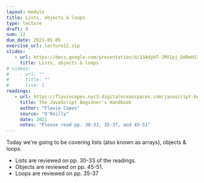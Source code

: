 ```yaml
---
layout: module
title: Lists, objects & loops
type: lecture
draft: 0
num: 12
due_date: 2021-05-05
exercise_url: lecture12.zip
slides:
   - url: https://docs.google.com/presentation/d/13AdybT-JMV1pj_Qd9eHJJxssmXLeGWC9lZSLTSee9UY/edit?usp=sharing
     title: Lists, objects & loops
# videos:
#    - url: ""
#      title: ""
#      live: 1
readings:
   - url: https://flaviocopes.nyc3.digitaloceanspaces.com/javascript-beginner-handbook/javascript-beginner-handbook.pdf
     title: The JavaScript Beginner's Handbook
     author: "Flavio Copes"
     source: "O'Reilly"
     date: 2021
     notes: "Please read pp. 30-33, 35-37, and 45-51"
---
```


Today we're going to be covering lists (also known as arrays), objects & loops. 
* Lists are reviewed on pp. 30-33 of the readings.
* Objects are reviewed on pp. 45-51.
* Loops are reviewed on pp. 35-37